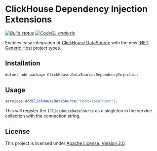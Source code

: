 ﻿# ClickHouse Dependency Injection Extensions

_[![Build status](https://github.com/smbecker/ClickHouse.DataSource/actions/workflows/ci.yaml/badge.svg?branch=main)](https://github.com/smbecker/ClickHouse.DataSource/actions/workflows/ci.yaml)_
_[![CodeQL analysis](https://github.com/smbecker/ClickHouse.DataSource/actions/workflows/codeql.yaml/badge.svg?branch=main)](https://github.com/smbecker/ClickHouse.DataSource/actions/workflows/codeql.yaml)_

Enables easy integration of [ClickHouse.DataSource](https://www.nuget.org/packages/ClickHouse.DataSource) with the new [.NET Generic Host](https://learn.microsoft.com/en-us/dotnet/core/extensions/generic-host?tabs=appbuilder) project types.

## Installation

```sh
dotnet add package ClickHouse.DataSource.DependencyInjection
```

## Usage

```c#
services.AddClickHouseDataSource("Host=localhost");
```

This will register the `IClickHouseDataSource` as a singleton in the service collection with the connection string.

## License

This project is licensed under [Apache License, Version 2.0](https://apache.org/licenses/LICENSE-2.0).
